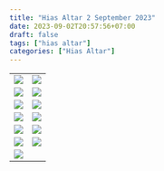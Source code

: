 ```yaml
---
title: "Hias Altar 2 September 2023"
date: 2023-09-02T20:57:56+07:00
draft: false
tags: ["hias altar"]
categories: ["Hias Altar"]
---
```

| | |
|---|---|
| ![](/img/hias2sep23.avif) | ![](/img/hias2sep232.avif) |
| ![](/img/hias2sep231.avif) | ![](/img/hias2sep235.avif) |
| ![](/img/hias2sep234.avif) | ![](/img/hias2sep236.avif) |
| ![](/img/hias2sep239.avif)  | ![](/img/hias2sep237.avif) |
| ![](/img/hias2sep238.avif) | ![](/img/hias2sep233.avif) |
| ![](/img/hias2sep2310.avif) | ![](/img/hias2sep2311.avif) |
| ![](/img/hias2sep2312.avif) |